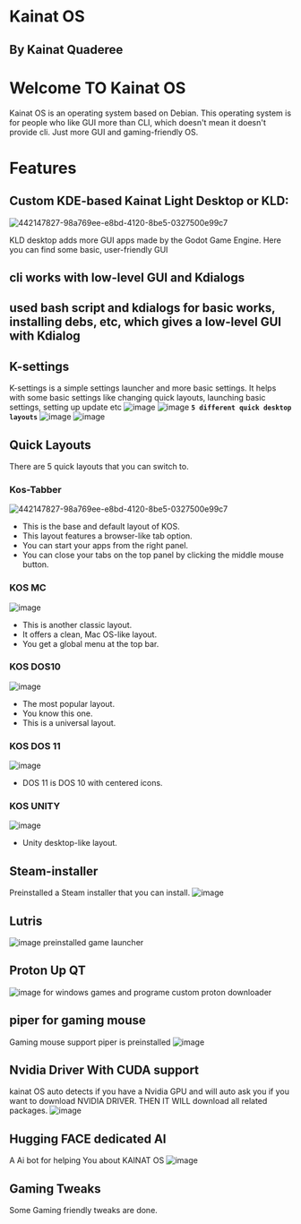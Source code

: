 # Kainat OS
## By Kainat Quaderee


# Welcome TO Kainat OS
Kainat OS is an operating system based on Debian. This operating system is for people who like GUI more than CLI, which doesn't mean it doesn't provide cli. Just more GUI and gaming-friendly OS.

# Features
## Custom KDE-based Kainat Light Desktop or KLD:
![442147827-98a769ee-e8bd-4120-8be5-0327500e99c7](https://github.com/user-attachments/assets/d1757c93-0975-40b4-9d5b-91cdfe4727a5)


KLD desktop   adds more GUI apps made by the Godot Game Engine. Here you can find some basic, user-friendly GUI

## cli works with low-level GUI and Kdialogs
## used bash script and kdialogs for basic works, installing debs, etc, which gives a  low-level GUI with Kdialog
## K-settings
K-settings is a simple settings launcher and more basic settings. It helps with some basic settings like changing quick layouts, launching basic settings, setting up update etc
![image](https://github.com/user-attachments/assets/4cc6d74f-3bf1-43fd-8beb-2cabd783243f)
![image](https://github.com/user-attachments/assets/4b20b357-bc98-4e43-b548-95be422d810e)
                          **`5 different quick desktop layouts`**
![image](https://github.com/user-attachments/assets/e48170d7-0dfd-477d-85e7-ceb0983a7ff8)
![image](https://github.com/user-attachments/assets/8d92ba74-fd8d-444f-b770-b22f47d4d080)

## Quick Layouts
There  are 5 quick layouts that you can switch to.

### Kos-Tabber 
![442147827-98a769ee-e8bd-4120-8be5-0327500e99c7](https://github.com/user-attachments/assets/fa1d326f-bc8a-43d3-ba92-04ba56c32d56)


- This is the base and default layout of KOS. 
- This layout features a browser-like tab option. 
- You can start your apps from the right panel. 
- You can close your tabs on the top panel by clicking the middle mouse button. 
### KOS MC 
![image](https://github.com/user-attachments/assets/232117ac-c4e2-4ae5-9c59-9ef9f1784223)


- This is another classic layout. 
- It offers a clean, Mac OS-like layout. 
- You get a global menu at the top bar. 
### KOS DOS10 
![image](https://github.com/user-attachments/assets/abaf4482-6ad9-4179-8cbb-bc2fe7c6e736)


- The most popular layout. 
- You know this one. 
- This is a universal layout. 
### KOS DOS 11 
![image](https://github.com/user-attachments/assets/7be9ab20-e886-4ac3-870b-94ea3c91e197)

- DOS 11 is DOS 10 with centered icons. 
### KOS UNITY 
![image](https://github.com/user-attachments/assets/b1115a13-75f1-48a1-b7a2-def514553328)

- Unity desktop-like layout.

## Steam-installer
Preinstalled a Steam installer that you can install.
![image](https://github.com/user-attachments/assets/b5e49611-3490-416f-af42-f74fae936e5e)

## Lutris
![image](https://github.com/user-attachments/assets/aa0e9a96-ab9d-4703-80ab-735548dfce8d)
preinstalled game launcher

## Proton Up QT
![image](https://github.com/user-attachments/assets/527cff70-4054-4e40-a929-f1511734ef9f)
for windows games and programe custom proton downloader

## piper for gaming mouse
Gaming mouse support piper is preinstalled
![image](https://github.com/user-attachments/assets/94ea481d-929d-4189-b953-ba1da2e1af92)


## Nvidia Driver With CUDA support
kainat OS auto detects if you have a Nvidia GPU and will auto ask you if you want to download NVIDIA DRIVER. THEN IT WILL download all related packages.
![image](https://github.com/user-attachments/assets/808361eb-1e3d-4ea0-b2ab-7d85e323dd92)

## Hugging FACE dedicated AI
A Ai bot for helping You about KAINAT OS
![image](https://github.com/user-attachments/assets/5dbb955c-70ca-45c9-a2e7-e56d3bdbd4c9)

## Gaming Tweaks 

Some Gaming friendly tweaks are done.
